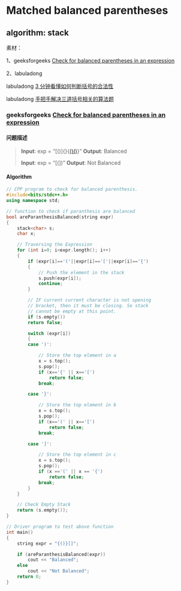 # Matched balanced parentheses



## algorithm: stack

素材：

1、geeksforgeeks [Check for balanced parentheses in an expression](https://www.geeksforgeeks.org/check-for-balanced-parentheses-in-an-expression/)

2、labuladong

labuladong [3 分钟看懂如何判断括号的合法性](https://mp.weixin.qq.com/s/o2MjTSIC4FkPscF5MnLXMQ)

labuladong [手把手解决三道括号相关的算法题](https://mp.weixin.qq.com/s?__biz=MzAxODQxMDM0Mw==&mid=2247487246&idx=1&sn=4a514020ce9dc8777e2d1d503188b62b&scene=21#wechat_redirect)



### geeksforgeeks [Check for balanced parentheses in an expression](https://www.geeksforgeeks.org/check-for-balanced-parentheses-in-an-expression/)



#### 问题描述

>**Input**: exp = “[()]{}{[()()]()}”
>**Output**: Balanced
>
>**Input**: exp = “[(])”
>**Output**: Not Balanced



#### Algorithm

```c++
// CPP program to check for balanced parenthesis. 
#include<bits/stdc++.h> 
using namespace std; 

// function to check if paranthesis are balanced 
bool areParanthesisBalanced(string expr) 
{ 
	stack<char> s; 
	char x; 

	// Traversing the Expression 
	for (int i=0; i<expr.length(); i++) 
	{ 
		if (expr[i]=='('||expr[i]=='['||expr[i]=='{') 
		{ 
			// Push the element in the stack 
			s.push(expr[i]); 
			continue; 
		} 

		// IF current current character is not opening 
		// bracket, then it must be closing. So stack 
		// cannot be empty at this point. 
		if (s.empty()) 
		return false; 

		switch (expr[i]) 
		{ 
		case ')': 

			// Store the top element in a 
			x = s.top(); 
			s.pop(); 
			if (x=='{' || x=='[') 
				return false; 
			break; 

		case '}': 

			// Store the top element in b 
			x = s.top(); 
			s.pop(); 
			if (x=='(' || x=='[') 
				return false; 
			break; 

		case ']': 

			// Store the top element in c 
			x = s.top(); 
			s.pop(); 
			if (x =='(' || x == '{') 
				return false; 
			break; 
		} 
	} 

	// Check Empty Stack 
	return (s.empty()); 
} 

// Driver program to test above function 
int main() 
{ 
	string expr = "{()}[]"; 

	if (areParanthesisBalanced(expr)) 
		cout << "Balanced"; 
	else
		cout << "Not Balanced"; 
	return 0; 
} 

```


